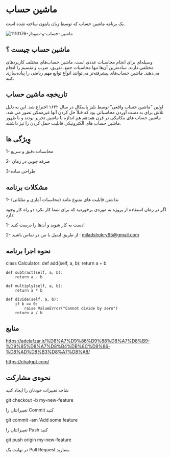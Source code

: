 # ماشین حساب
یک برنامه ماشین حساب که توسط زبان پایتون ساخته شده است.

![1110176-ماشین-حساب-و-نمودار](https://github.com/miladshokry/milad/assets/166940491/ef341a54-250d-48bf-91fb-521486e4b429)


## ماشین حساب چیست ؟
وسیله‌ای برای انجام محاسبات عددی است. ماشین حساب‌های مختلف کاربردهای مختلفی دارند. ساده‌ترین آن‌ها تنها محاسبات جمع، تفریق، ضرب و تقسیم را انجام می‌دهند. ماشین حساب‌های پیشرفته‌تر می‌توانند انواع توابع مهم ریاضی را پیاده‌سازی کنند.
## تاریخچه ماشین حساب 
اولین “ماشین حساب واقعی” توسط بلیز پاسکال در سال ۱۶۴۲ اختراع شد. این به دلیل تلاش برای  به دست آوردن محاسباتی بود که قبلاً حل کردن آنها غیرممکن تصور می شد.
ماشین حساب های مکانیکی در قرن هفدهم هم اندازه با ماشین تحریر بودند و با ظهور ماشین حساب های الکترونیکی قابلیت حمل کردن را نیز داشتند.
## وِیژگی ها 
 1- محاسبات دقیق و سریع 
 
 2- صرفه جویی در زمان 
 
 3-طراحی ساده 
## مشکلات برنامه 
 1- نداشتن قابلیت های متنوع مانند (محاسبات آماری و مثلثاتی)
 
اگر در زمان استفاده از پروژه به موردی برخوردید که برای شما کار نکرد دو راه کار وجود دارد:

 1-	دست به کار شوید و آن‌ها را درست کنید!
 
 2-	از طریق ایمیل با من در تماس باشید :  miladshokry95@gmail.com
 ## نحوه اجرا برنامه 
class Calculator:
    def add(self, a, b):
        return a + b

    def subtract(self, a, b):
        return a - b

    def multiply(self, a, b):
        return a * b

    def divide(self, a, b):
        if b == 0:
            raise ValueError("Cannot divide by zero")
        return a / b


## منابع
https://adelafzar.ir/%D8%A7%D9%86%D9%88%D8%A7%D8%B9-%D9%85%D8%A7%D8%B4%DB%8C%D9%86-%D8%AD%D8%B3%D8%A7%D8%A8/

https://chatgpt.com/
## نحوه‌ی مشارکت
شاخه تغییرات خودتان را ایجاد کنید 

  git checkout -b my-new-feature
  
تغییراتتان را Commit کنید 

git commit -am 'Add some feature

تغییراتتان را Push کنید

git push origin my-new-feature

در نهایت یک Pull Request بسازید. 

